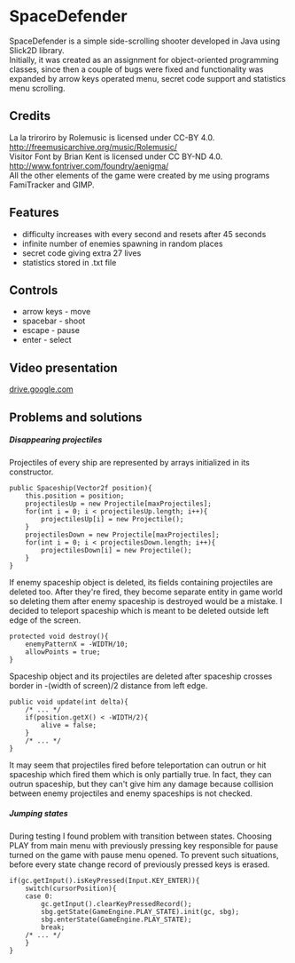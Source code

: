 # SpaceDefender
SpaceDefender is a simple side-scrolling shooter developed in Java using Slick2D library.  
Initially, it was created as an assignment for object-oriented programming classes, since then a couple of bugs were fixed and functionality was expanded by arrow keys operated menu, secret code support and statistics menu scrolling.

## Credits
La la triroriro by Rolemusic is licensed under CC-BY 4.0.  
http://freemusicarchive.org/music/Rolemusic/  
Visitor Font by Brian Kent is licensed under CC BY-ND 4.0.  
http://www.fontriver.com/foundry/aenigma/  
All the other elements of the game were created by me using programs FamiTracker and GIMP.

## Features
-   difficulty increases with every second and resets after 45 seconds
-   infinite number of enemies spawning in random places
-   secret code giving extra 27 lives
-	statistics stored in .txt file

## Controls
-	arrow keys - move
-	spacebar - shoot
-	escape - pause
-	enter - select

## Video presentation
[drive.google.com](https://drive.google.com/open?id=0Bwel3KT1jXhHWk9RTHZkeUtjMFU)

## Problems and solutions

##### Disappearing projectiles
Projectiles of every ship are represented by arrays initialized in its constructor.
```
public Spaceship(Vector2f position){
    this.position = position;
    projectilesUp = new Projectile[maxProjectiles];
    for(int i = 0; i < projectilesUp.length; i++){
        projectilesUp[i] = new Projectile();
    }
    projectilesDown = new Projectile[maxProjectiles];
    for(int i = 0; i < projectilesDown.length; i++){
        projectilesDown[i] = new Projectile();
    }
}
```
If enemy spaceship object is deleted, its fields containing projectiles are deleted too. After they're fired, they become separate entity in game world so deleting them after enemy spaceship is destroyed would be a mistake. I decided to teleport spaceship which is meant to be deleted outside left edge of the screen.
```
protected void destroy(){
    enemyPatternX = -WIDTH/10;
    allowPoints = true;
}
```
Spaceship object and its projectiles are deleted after spaceship crosses border in -(width of screen)/2 distance from left edge.
```
public void update(int delta){
    /* ... */
    if(position.getX() < -WIDTH/2){
        alive = false;
    }
    /* ... */
}
```
It may seem that projectiles fired before teleportation can outrun or hit spaceship which fired them which is only partially true. In fact, they can outrun spaceship, but they can't give him any damage because collision between enemy projectiles and enemy spaceships is not checked.

##### Jumping states
During testing I found problem with transition between states. Choosing PLAY from main menu with previously pressing key responsible for pause turned on the game with pause menu opened. To prevent such situations, before every state change record of previously pressed keys is erased.
```
if(gc.getInput().isKeyPressed(Input.KEY_ENTER)){
	switch(cursorPosition){
	case 0:
		gc.getInput().clearKeyPressedRecord();
		sbg.getState(GameEngine.PLAY_STATE).init(gc, sbg);
		sbg.enterState(GameEngine.PLAY_STATE);
		break;
	/* ... */
	}
}
```
